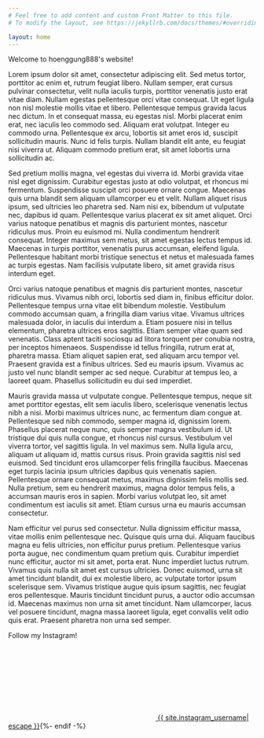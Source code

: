 ```yaml
---
# Feel free to add content and custom Front Matter to this file.
# To modify the layout, see https://jekyllrb.com/docs/themes/#overriding-theme-defaults

layout: home
---
```


Welcome to hoenggung888's website!

Lorem ipsum dolor sit amet, consectetur adipiscing elit. Sed metus tortor, porttitor ac enim et, rutrum feugiat libero. Nullam semper, erat cursus pulvinar consectetur, velit nulla iaculis turpis, porttitor venenatis justo erat vitae diam. Nullam egestas pellentesque orci vitae consequat. Ut eget ligula non nisl molestie mollis vitae et libero. Pellentesque tempus gravida lacus nec dictum. In et consequat massa, eu egestas nisl. Morbi placerat enim erat, nec iaculis leo commodo sed. Aliquam erat volutpat. Integer eu commodo urna. Pellentesque ex arcu, lobortis sit amet eros id, suscipit sollicitudin mauris. Nunc id felis turpis. Nullam blandit elit ante, eu feugiat nisi viverra ut. Aliquam commodo pretium erat, sit amet lobortis urna sollicitudin ac.

Sed pretium mollis magna, vel egestas dui viverra id. Morbi gravida vitae nisl eget dignissim. Curabitur egestas justo at odio volutpat, et rhoncus mi fermentum. Suspendisse suscipit orci posuere ornare congue. Maecenas quis urna blandit sem aliquam ullamcorper eu et velit. Nullam aliquet risus ipsum, sed ultricies leo pharetra sed. Nam nisi ex, bibendum ut vulputate nec, dapibus id quam. Pellentesque varius placerat ex sit amet aliquet. Orci varius natoque penatibus et magnis dis parturient montes, nascetur ridiculus mus. Proin eu euismod mi. Nulla condimentum hendrerit consequat. Integer maximus sem metus, sit amet egestas lectus tempus id. Maecenas in turpis porttitor, venenatis purus accumsan, eleifend ligula. Pellentesque habitant morbi tristique senectus et netus et malesuada fames ac turpis egestas. Nam facilisis vulputate libero, sit amet gravida risus interdum eget.

Orci varius natoque penatibus et magnis dis parturient montes, nascetur ridiculus mus. Vivamus nibh orci, lobortis sed diam in, finibus efficitur dolor. Pellentesque tempus urna vitae elit bibendum molestie. Vestibulum commodo accumsan quam, a fringilla diam varius vitae. Vivamus ultrices malesuada dolor, in iaculis dui interdum a. Etiam posuere nisi in tellus elementum, pharetra ultrices eros sagittis. Etiam semper vitae quam sed venenatis. Class aptent taciti sociosqu ad litora torquent per conubia nostra, per inceptos himenaeos. Suspendisse id tellus fringilla, rutrum erat at, pharetra massa. Etiam aliquet sapien erat, sed aliquam arcu tempor vel. Praesent gravida est a finibus ultrices. Sed eu mauris ipsum. Vivamus ac justo vel nunc blandit semper ac sed neque. Curabitur at tempus leo, a laoreet quam. Phasellus sollicitudin eu dui sed imperdiet.

Mauris gravida massa ut vulputate congue. Pellentesque tempus, neque sit amet porttitor egestas, elit sem iaculis libero, scelerisque venenatis lectus nibh a nisi. Morbi maximus ultrices nunc, ac fermentum diam congue at. Pellentesque sed nibh commodo, semper magna id, dignissim lorem. Phasellus placerat neque nunc, quis semper magna vestibulum id. Ut tristique dui quis nulla congue, et rhoncus nisl cursus. Vestibulum vel viverra tortor, vel sagittis ligula. In vel maximus sem. Nulla ligula arcu, aliquam ut aliquam id, mattis cursus risus. Proin gravida sagittis nisl sed euismod. Sed tincidunt eros ullamcorper felis fringilla faucibus. Maecenas eget turpis lacinia ipsum ultricies dapibus quis venenatis sapien. Pellentesque ornare consequat metus, maximus dignissim felis mollis sed. Nulla pretium, sem eu hendrerit maximus, magna dolor tempus felis, a accumsan mauris eros in sapien. Morbi varius volutpat leo, sit amet condimentum est iaculis sit amet. Etiam cursus urna eu mauris accumsan consectetur.

Nam efficitur vel purus sed consectetur. Nulla dignissim efficitur massa, vitae mollis enim pellentesque nec. Quisque quis urna dui. Aliquam faucibus magna eu felis ultricies, non efficitur purus pretium. Pellentesque varius porta augue, nec condimentum quam pretium quis. Curabitur imperdiet nunc efficitur, auctor mi sit amet, porta erat. Nunc imperdiet luctus rutrum. Vivamus quis nulla sit amet est cursus ultricies. Donec euismod, urna sit amet tincidunt blandit, dui ex molestie libero, ac vulputate tortor ipsum scelerisque sem. Vivamus tristique augue quis ipsum sagittis, nec feugiat eros pellentesque. Mauris tincidunt tincidunt purus, a auctor odio accumsan id. Maecenas maximus non urna sit amet tincidunt. Nam ullamcorper, lacus vel posuere tincidunt, magna massa laoreet ligula, eget convallis velit odio quis erat. Praesent pharetra non urna sed semper.

Follow my Instagram!

<a href="https://instagram.com/{{ site.instagram_username| cgi_escape | escape }}"><svg class="svg-icon"><use xlink:href="{{ '/assets/minima-social-icons.svg#instagram' | relative_url }}"></use></svg> <span class="username">{{ site.instagram_username| escape }}</span></a></li>{%- endif -%}
